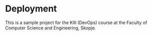 # Deployment

This is a sample project for the KIII (DevOps) course at the Faculty of Computer Science and Engineering, Skopje.
